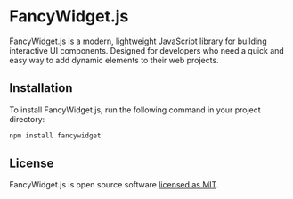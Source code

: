 # FancyWidget.js

FancyWidget.js is a modern, lightweight JavaScript library for building interactive UI components. Designed for developers who need a quick and easy way to add dynamic elements to their web projects.

## Installation

To install FancyWidget.js, run the following command in your project directory:

```bash
npm install fancywidget
```

## **License**

FancyWidget.js is open source software [licensed as MIT](LICENSE).